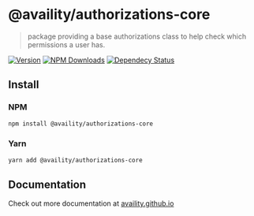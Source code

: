 # @availity/authorizations-core

> package providing a base authorizations class to help check which permissions a user has.

[![Version](https://img.shields.io/npm/v/@availity/authorizations-core.svg?style=for-the-badge)](https://www.npmjs.com/package/@availity/authorizations-core)
[![NPM Downloads](https://img.shields.io/npm/dt/@availity/authorizations-core.svg?style=for-the-badge)](https://www.npmjs.com/package/@availity/authorizations-core)
[![Dependecy Status](https://img.shields.io/librariesio/release/npm/@availity/authorizations-core?style=for-the-badge)](https://github.com/Availity/sdk-js/blob/master/packages/authorizations-core/package.json)

## Install

### NPM

```bash
npm install @availity/authorizations-core
```

### Yarn

```bash
yarn add @availity/authorizations-core
```

## Documentation

Check out more documentation at [availity.github.io](https://availity.github.io/sdk-js/api/authorizations)
